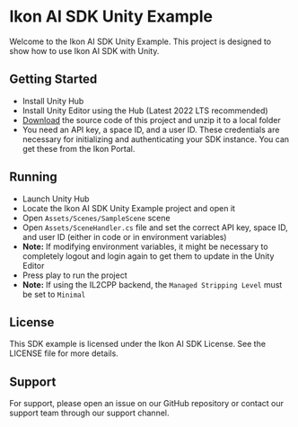
# Ikon AI SDK Unity Example

Welcome to the Ikon AI SDK Unity Example. This project is designed to show how to use Ikon AI SDK with Unity.

## Getting Started

- Install Unity Hub
- Install Unity Editor using the Hub (Latest 2022 LTS recommended)
- [Download](https://github.com/ikon-ai/ikon-sdk-unity-demo/releases/) the source code of this project and unzip it to a local folder
- You need an API key, a space ID, and a user ID. These credentials are necessary for initializing and authenticating your SDK instance. You can get these from the Ikon Portal.

## Running

- Launch Unity Hub
- Locate the Ikon AI SDK Unity Example project and open it
- Open `Assets/Scenes/SampleScene` scene
- Open `Assets/SceneHandler.cs` file and set the correct API key, space ID, and user ID (either in code or in environment variables)
- **Note:** If modifying environment variables, it might be necessary to completely logout and login again to get them to update in the Unity Editor
- Press play to run the project
- **Note:** If using the IL2CPP backend, the `Managed Stripping Level` must be set to `Minimal`

## License

This SDK example is licensed under the Ikon AI SDK License. See the LICENSE file for more details.

## Support

For support, please open an issue on our GitHub repository or contact our support team through our support channel.

